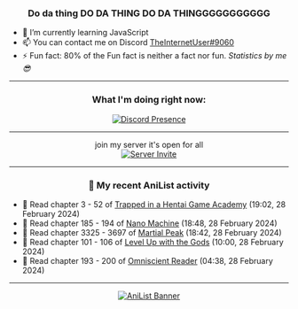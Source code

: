 <div align="center">

### Do da thing DO DA THING DO DA THINGGGGGGGGGGG
</div>

- 🌱 I’m currently learning JavaScript
- 📫 You can contact me on Discord [TheInternetUser#9060](https://discord.com/users/534117072796385300)
- ⚡ Fun fact: 80% of the Fun fact is neither a fact nor fun. _Statistics by me 😎_
<hr>

<div align="center">

### What I'm doing right now:
[![Discord Presence](https://lanyard.cnrad.dev/api/534117072796385300)](https://discord.com/users/534117072796385300)
<hr>

join my server it's open for all <br>
[![Server Invite](https://invidget.switchblade.xyz/bfYgVHxrSs)](https://discord.gg/bfYgVHxrSs)

<hr>
  
### 🌸 My recent AniList activity

</div>

<!-- ANILIST_ACTIVITY:start -->

-   📖 Read chapter 3 - 52 of [Trapped in a Hentai Game Academy](https://anilist.co/manga/151601) (19:02, 28 February 2024)
-   📖 Read chapter 185 - 194 of [Nano Machine](https://anilist.co/manga/120980) (18:48, 28 February 2024)
-   📖 Read chapter 3325 - 3697 of [Martial Peak](https://anilist.co/manga/104494) (18:42, 28 February 2024)
-   📖 Read chapter 101 - 106 of [Level Up with the Gods](https://anilist.co/manga/138222) (10:00, 28 February 2024)
-   📖 Read chapter 193 - 200 of [Omniscient Reader](https://anilist.co/manga/119257) (04:38, 28 February 2024)

<!-- ANILIST_ACTIVITY:end -->
<hr>

<div align="center">

[![AniList Banner](https://img.anili.st/User/929966)](https://anilist.co/user/TheInternetUser)

<!-- ![Profile views](https://gpvc.arturio.dev/TheInternetUse7) Since 2023-01-09 -->
<br>


</div>
